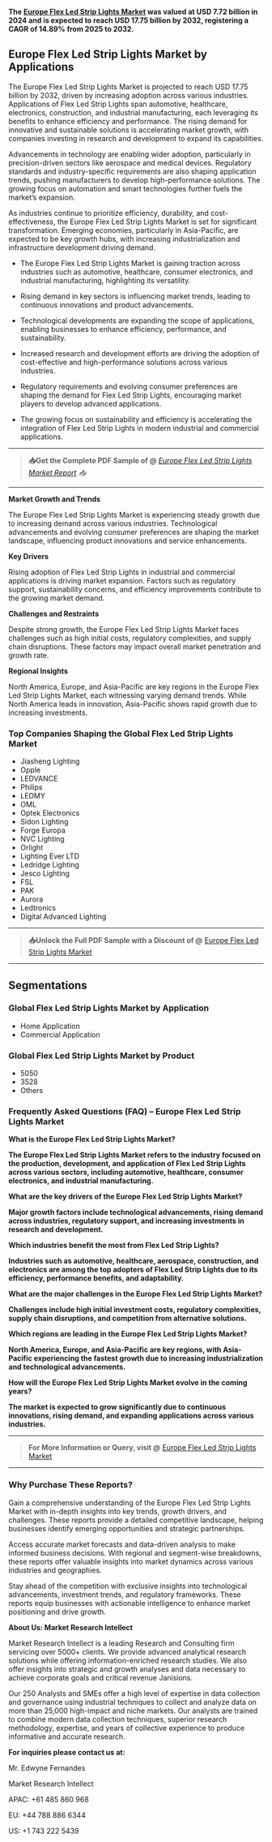 <p><strong>The <a href="https://www.marketresearchintellect.com/download-sample/?rid=274082&amp;utm_source=Pulse-April-Europe&amp;utm_medium=852">Europe Flex Led Strip Lights Market</a> was valued at USD 7.72 billion in 2024 and is expected to reach USD 17.75 billion by 2032, registering a CAGR of 14.89% from 2025 to 2032.</strong></p><h2>Europe Flex Led Strip Lights Market by Applications&nbsp;</h2><p><p>The Europe Flex Led Strip Lights Market is projected to reach USD 17.75 billion by 2032, driven by increasing adoption across various industries. Applications of Flex Led Strip Lights span automotive, healthcare, electronics, construction, and industrial manufacturing, each leveraging its benefits to enhance efficiency and performance. The rising demand for innovative and sustainable solutions is accelerating market growth, with companies investing in research and development to expand its capabilities.</p><p>Advancements in technology are enabling wider adoption, particularly in precision-driven sectors like aerospace and medical devices. Regulatory standards and industry-specific requirements are also shaping application trends, pushing manufacturers to develop high-performance solutions. The growing focus on automation and smart technologies further fuels the market&rsquo;s expansion.</p><p>As industries continue to prioritize efficiency, durability, and cost-effectiveness, the Europe Flex Led Strip Lights Market is set for significant transformation. Emerging economies, particularly in Asia-Pacific, are expected to be key growth hubs, with increasing industrialization and infrastructure development driving demand.</p></p><ul><li><p>The Europe Flex Led Strip Lights Market is gaining traction across industries such as automotive, healthcare, consumer electronics, and industrial manufacturing, highlighting its versatility.</p></li><li><p>Rising demand in key sectors is influencing market trends, leading to continuous innovations and product advancements.</p></li><li><p>Technological developments are expanding the scope of applications, enabling businesses to enhance efficiency, performance, and sustainability.</p></li><li><p>Increased research and development efforts are driving the adoption of cost-effective and high-performance solutions across various industries.</p></li><li><p>Regulatory requirements and evolving consumer preferences are shaping the demand for Flex Led Strip Lights, encouraging market players to develop advanced applications.</p></li><li><p>The growing focus on sustainability and efficiency is accelerating the integration of Flex Led Strip Lights in modern industrial and commercial applications.</p></li></ul><hr /><blockquote><p><strong><span class="font-[700]">📥Get the Complete PDF Sample of @ </span></strong><em><span class="font-[700]"><a href="https://www.marketresearchintellect.com/download-sample/?rid=274082&amp;utm_source=Pulse-April-Europe&amp;utm_medium=852" target="_blank" data-tracking-control-name="article-ssr-frontend-pulse_little-text-block" data-tracking-will-navigate="" data-test-link="">Europe Flex Led Strip Lights Market Report</a>&nbsp;📥</span></em></p></blockquote><hr /><p class="" data-start="77" data-end="360"><strong data-start="77" data-end="105">Market Growth and Trends</strong></p><p class="" data-start="77" data-end="360">The Europe Flex Led Strip Lights Market is experiencing steady growth due to increasing demand across various industries. Technological advancements and evolving consumer preferences are shaping the market landscape, influencing product innovations and service enhancements.</p><p class="" data-start="362" data-end="606"><strong data-start="362" data-end="377">Key Drivers</strong></p><p class="" data-start="362" data-end="606">Rising adoption of Flex Led Strip Lights in industrial and commercial applications is driving market expansion. Factors such as regulatory support, sustainability concerns, and efficiency improvements contribute to the growing market demand.</p><p class="" data-start="608" data-end="849"><strong data-start="608" data-end="637">Challenges and Restraints</strong></p><p class="" data-start="608" data-end="849">Despite strong growth, the Europe Flex Led Strip Lights Market faces challenges such as high initial costs, regulatory complexities, and supply chain disruptions. These factors may impact overall market penetration and growth rate.</p><p class="" data-start="851" data-end="1095"><strong data-start="851" data-end="872">Regional Insights</strong></p><p class="" data-start="851" data-end="1095">North America, Europe, and Asia-Pacific are key regions in the Europe Flex Led Strip Lights Market, each witnessing varying demand trends. While North America leads in innovation, Asia-Pacific shows rapid growth due to increasing investments.</p><p><h3>Top Companies Shaping the Global Flex Led Strip Lights Market </h3><ul><li>Jiasheng Lighting</li><li>Opple</li><li>LEDVANCE</li><li>Philips</li><li>LEDMY</li><li>OML</li><li>Optek Electronics</li><li>Sidon Lighting</li><li>Forge Europa</li><li>NVC Lighting</li><li>Orlight</li><li>Lighting Ever LTD</li><li>Ledridge Lighting</li><li>Jesco Lighting</li><li>FSL</li><li>PAK</li><li>Aurora</li><li>Ledtronics</li><li>Digital Advanced Lighting</li></ul></p><hr /><blockquote><p><strong>📥Unlock the Full PDF Sample with a Discount of @</strong> <a href="https://www.marketresearchintellect.com/ask-for-discount/?rid=274082&amp;utm_source=Pulse-April-Europe&amp;utm_medium=852">Europe Flex Led Strip Lights Market</a></p></blockquote><hr /><p><h2>Segmentations</h2><h3>Global Flex Led Strip Lights Market by Application</h3><ul><li>Home Application</li><li>Commercial Application</li></ul><h3>Global Flex Led Strip Lights Market by Product</h3><ul><li>5050</li><li>3528</li><li>Others</li></ul></p><h3><strong>Frequently Asked Questions (FAQ) &ndash; Europe Flex Led Strip Lights Market</strong></h3><p><strong>What is the Europe Flex Led Strip Lights Market?</strong></p><p><strong>The Europe Flex Led Strip Lights Market refers to the industry focused on the production, development, and application of Flex Led Strip Lights across various sectors, including automotive, healthcare, consumer electronics, and industrial manufacturing.</strong></p><p><strong>What are the key drivers of the Europe Flex Led Strip Lights Market?</strong></p><p><strong>Major growth factors include technological advancements, rising demand across industries, regulatory support, and increasing investments in research and development.</strong></p><p><strong>Which industries benefit the most from Flex Led Strip Lights?</strong></p><p><strong>Industries such as automotive, healthcare, aerospace, construction, and electronics are among the top adopters of Flex Led Strip Lights due to its efficiency, performance benefits, and adaptability.</strong></p><p><strong>What are the major challenges in the Europe Flex Led Strip Lights Market?</strong></p><p><strong>Challenges include high initial investment costs, regulatory complexities, supply chain disruptions, and competition from alternative solutions.</strong></p><p><strong>Which regions are leading in the Europe Flex Led Strip Lights Market?</strong></p><p><strong>North America, Europe, and Asia-Pacific are key regions, with Asia-Pacific experiencing the fastest growth due to increasing industrialization and technological advancements.</strong></p><p><strong>How will the Europe Flex Led Strip Lights Market evolve in the coming years?</strong></p><p><strong>The market is expected to grow significantly due to continuous innovations, rising demand, and expanding applications across various industries.</strong></p><hr /><blockquote><p><span class="font-[700]"><strong>For More Information or Query, visit&nbsp;@</strong>&nbsp;</span><span class="font-[700]"><a href="https://www.marketresearchintellect.com/product/global-flex-led-strip-lights-market-size-and-forecast/?utm_source=Linkedin&utm_medium=852" target="_blank" data-tracking-control-name="article-ssr-frontend-pulse_little-text-block" data-tracking-will-navigate="" data-test-link="">Europe Flex Led Strip Lights Market</a></span></p></blockquote><hr /><h3><strong data-start="0" data-end="31">Why Purchase These Reports?</strong></h3><p class="" data-start="35" data-end="297">Gain a comprehensive understanding of the Europe Flex Led Strip Lights Market with in-depth insights into key trends, growth drivers, and challenges. These reports provide a detailed competitive landscape, helping businesses identify emerging opportunities and strategic partnerships.</p><p class="" data-start="299" data-end="540">Access accurate market forecasts and data-driven analysis to make informed business decisions. With regional and segment-wise breakdowns, these reports offer valuable insights into market dynamics across various industries and geographies.</p><p class="" data-start="542" data-end="784">Stay ahead of the competition with exclusive insights into technological advancements, investment trends, and regulatory frameworks. These reports equip businesses with actionable intelligence to enhance market positioning and drive growth.</p><p><strong><span class="font-[700]">About Us: Market Research Intellect</span></strong></p><p><span class="">Market Research Intellect is a leading Research and Consulting firm servicing over 5000+ clients. We provide advanced analytical research solutions while offering information-enriched research studies.&nbsp;</span>We also offer insights into strategic and growth analyses and data necessary to achieve corporate goals and critical revenue Janisions.</p><p><span class="">Our 250 Analysts and SMEs offer a high level of expertise in data collection and governance using industrial techniques to collect and analyze data on more than 25,000 high-impact and niche markets. Our analysts are trained to combine modern data collection techniques, superior research methodology, expertise, and years of collective experience to produce informative and accurate research.</span></p><p><strong>For inquiries please contact us at:</strong></p><p>Mr. Edwyne Fernandes</p><p>Market Research Intellect</p><p>APAC: +61 485 860 968</p><p>EU: +44 788 886 6344</p><p>US: +1 743 222 5439</p>